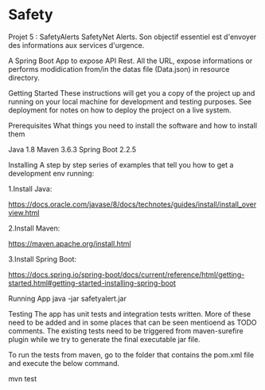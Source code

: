 # Safety
Projet 5 : SafetyAlerts
SafetyNet Alerts. Son objectif essentiel est d'envoyer des informations aux services d'urgence. 

A Spring Boot App to expose API Rest.
All the URL, expose informations or performs modidication from/in the datas file (Data.json) in resource directory. 

Getting Started
These instructions will get you a copy of the project up and running on your local machine for development and testing purposes. See deployment for notes on how to deploy the project on a live system.

Prerequisites
What things you need to install the software and how to install them

Java 1.8
Maven 3.6.3
Spring Boot 2.2.5

Installing
A step by step series of examples that tell you how to get a development env running:

1.Install Java:

https://docs.oracle.com/javase/8/docs/technotes/guides/install/install_overview.html

2.Install Maven:

https://maven.apache.org/install.html

3.Install Spring Boot:

https://docs.spring.io/spring-boot/docs/current/reference/html/getting-started.html#getting-started-installing-spring-boot


Running App
java -jar safetyalert.jar

Testing
The app has unit tests and integration tests written. More of these need to be added and in some places that can be seen mentioend as TODO comments. The existing tests need to be triggered from maven-surefire plugin while we try to generate the final executable jar file.

To run the tests from maven, go to the folder that contains the pom.xml file and execute the below command.

mvn test
